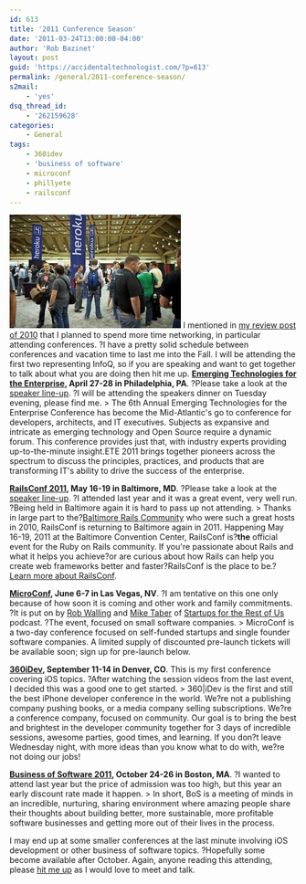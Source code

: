 ```yaml
---
id: 613
title: '2011 Conference Season'
date: '2011-03-24T13:00:00-04:00'
author: 'Rob Bazinet'
layout: post
guid: 'https://accidentaltechnologist.com/?p=613'
permalink: /general/2011-conference-season/
s2mail:
    - 'yes'
dsq_thread_id:
    - '262159628'
categories:
    - General
tags:
    - 360idev
    - 'business of software'
    - microconf
    - phillyete
    - railsconf
---
```


![Railsconf2010](/assets/img/2011/03/railsconf2010.jpg "railsconf2010.jpg") I mentioned in [my review post of 2010](https://accidentaltechnologist.com/entrepreneurship/2010-year-in-review-and-looking-ahead/) that I planned to spend more time networking, in particular attending conferences. ?I have a pretty solid schedule between conferences and vacation time to last me into the Fall. I will be attending the first two representing InfoQ, so if you are speaking and want to get together to talk about what you are doing then hit me up. [**Emerging Technologies for the Enterprise**](http://phillyemergingtech.com/2011/)**, April 27-28 in Philadelphia, PA**. ?Please take a look at the [speaker line-up](http://phillyemergingtech.com/2011/speakers). ?I will be attending the speakers dinner on Tuesday evening, please find me. > The 6th Annual Emerging Technologies for the Enterprise Conference has become the Mid-Atlantic's go to conference for developers, architects, and IT executives. Subjects as expansive and intricate as emerging technology and Open Source require a dynamic forum. This conference provides just that, with industry experts providing up-to-the-minute insight.ETE 2011 brings together pioneers across the spectrum to discuss the principles, practices, and products that are transforming IT's ability to drive the success of the enterprise.

 [**RailsConf 2011**](http://en.oreilly.com/rails2011)**, May 16-19 in Baltimore, MD**. ?Please take a look at the [speaker line-up](http://en.oreilly.com/rails2011/public/schedule/speakers). ?I attended last year and it was a great event, very well run. ?Being held in Baltimore again it is hard to pass up not attending. > Thanks in large part to the?[Baltimore Rails Community](http://bmoreonrails.org/) who were such a great hosts in 2010, RailsConf is returning to Baltimore again in 2011. Happening May 16-19, 2011 at the Baltimore Convention Center, RailsConf is?<span class="strong" style="font-weight: bold; padding: 0px; margin: 0px;">the</span> official event for the Ruby on Rails community. If you're passionate about Rails and what it helps you achieve?or are curious about how Rails can help you create web frameworks better and faster?RailsConf is the place to be.?[Learn more about RailsConf](http://en.oreilly.com/rails2011/public/content/about).

 [**MicroConf**](http://www.microconf.com/)**, June 6-7 in Las Vegas, NV**. ?I am tentative on this one only because of how soon it is coming and other work and family commitments. ?It is put on by [Rob Walling](http://www.softwarebyrob.com) and [Mike Taber](http://www.singlefounder.com/) of [Startups for the Rest of Us](http://www.startupsfortherestofus.com/) podcast. ?The event, focused on small software companies. > MicroConf is a two-day conference focused on self-funded startups and single founder software companies. A limited supply of discounted pre-launch tickets will be available soon; sign up for pre-launch below.

 [**360iDev**](http://360idev.com/)**, September 11-14 in Denver, CO**. This is my first conference covering iOS topics. ?After watching the session videos from the last event, I decided this was a good one to get started. > 360|iDev is the first and still the best iPhone developer conference in the world. We?re not a publishing company pushing books, or a media company selling subscriptions. We?re a conference company, focused on community. Our goal is to bring the best and brightest in the developer community together for 3 days of incredible sessions, awesome parties, good times, and learning. If you don?t leave Wednesday night, with more ideas than you know what to do with, we?re not doing our jobs!

 [**Business of Software 2011**](http://businessofsoftware.org/)**, October 24-26 in Boston, MA**. ?I wanted to attend last year but the price of admission was too high, but this year an early discount rate made it happen. > In short, BoS is a meeting of minds in an incredible, nurturing, sharing environment where amazing people share their thoughts about building better, more sustainable, more profitable software businesses and getting more out of their lives in the process.

 I may end up at some smaller conferences at the last minute involving iOS development or other business of software topics. ?Hopefully some become available after October. Again, anyone reading this attending, please [hit me up](mailto:rbazinet@stillriversoftware.com) as I would love to meet and talk. 